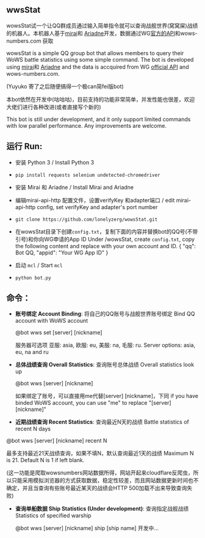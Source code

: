 ## wwsStat
wowsStat试一个让QQ群成员通过输入简单指令就可以查询战舰世界(窝窝屎)战绩的机器人。本机器人基于[mirai](https://github.com/mamoe/mirai)和 [Ariadne](https://github.com/GraiaProject/Ariadne)开发，数据通过WG[官方的API](https://developers.wargaming.net/reference/)和wows-numbers.com 获取

wowsStat is a simple QQ group bot that allows members to query their WoWS battle statistics using some simple command. The bot is developed using [mirai](https://github.com/mamoe/mirai)和 [Ariadne](https://github.com/GraiaProject/Ariadne) and the data is accquired from WG [official API](https://developers.wargaming.net/reference/) and wows-numbers.com.

(Yuyuko 寄了之后随便搞得一个极can简fei版bot)

本bot依然在开发中(咕咕咕)，目前支持的功能非常简单，并发性能也很差，欢迎大佬们进行各种改进(或者直接写个新的)

This bot is still under development, and it only support limited commands with low parallel performance. Any improvements are welcome.

## 运行 Run:
- 安装 Python 3 / Install Python 3
- `pip install requests selenium undetected-chromedriver`
- 安装 Mirai 和 Ariadne / Install Mirai and Ariadne
- 编辑mirai-api-http 配置文件，设置verifyKey 和adapter端口 / edit mirai-api-http config, set verifyKey and adapter's port number
- `git clone https://github.com/lonelyzerg/wowsStat.git`
- 在wowsStat目录下创建`config.txt`，复制下面的内容并替换bot的QQ号(不带引号)和你向WG申请的App ID
Under /wowsStat, create `config.txt`, copy the following content and replace with your own account and ID.
{
  "qq": Bot QQ,
  "appid": "Your WG App ID"
}

- 启动 `mcl` / Start `mcl`
- `python bot.py`



## 命令：
- **账号绑定 Account Binding**: 
将自己的QQ账号与战舰世界账号绑定
Bind QQ account with WoWS account

  @bot wws set [server] [nickname]

  服务器可选项 亚服: asia, 欧服: eu, 美服: na, 毛服: ru.
  Server options: asia, eu, na and ru
- **总体战绩查询 Overall Statistics**: 
查询账号总体战绩
Overall statistics look up

  @bot wws [server] [nickname]
  
  如果绑定了账号，可以直接用me代替[server] [nickname]，下同
  if you have binded WoWS account, you can use "me" to replace "[server] [nickname]"
  
- **近期战绩查询 Recent Statistics**:
查询最近N天的战绩
Battle statistics of recent N days

 @bot wws [server] [nickname] recent N

 最多支持最近21天战绩查询，如果不填N，默认查询最近1天的战绩
 Maximum N is 21. Default N is 1 if left blank.
 
 (这一功能是爬取wowsnumbers网站数据所得，网站开起来cloudflare反爬虫，所以只能采用模拟浏览器的方式获取数据，稳定性较差，而且网站数据更新时间也不确定，并且当查询有些账号最近某天的战绩会HTTP 500加载不出来导致查询失败)
 
- **查询单船数据 Ship Statistics (Under development)**:
 查询指定战舰战绩
 Statistics of specified warship

  @bot wws [server] [nickname] ship [ship name]
 开发中...


